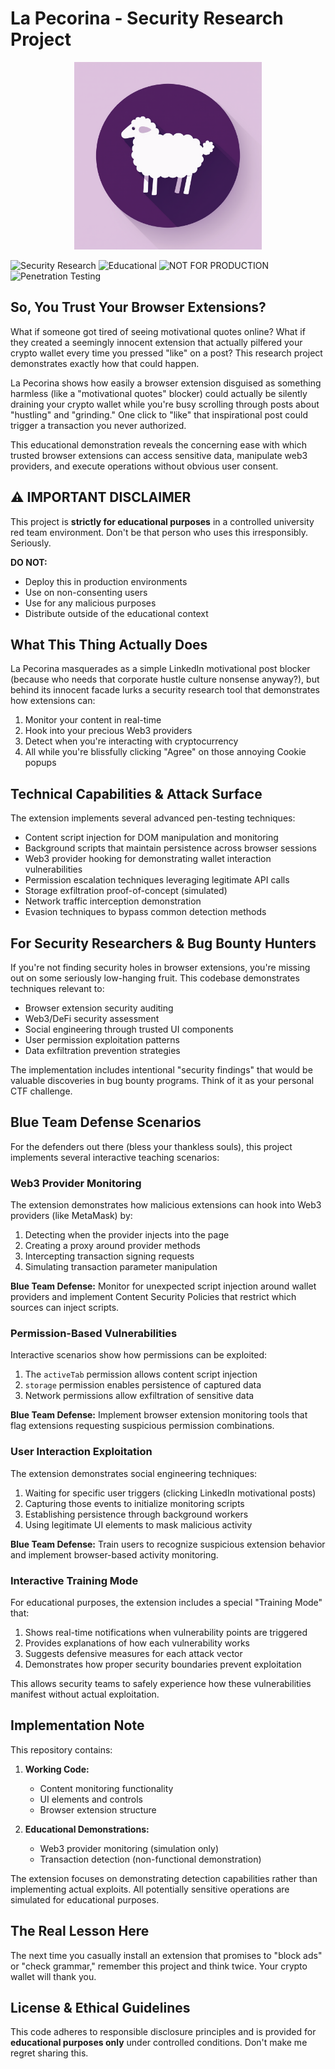 # La Pecorina - Security Research Project

<div align="center">
  <img src="public/assets/LaPecorina.png" alt="La Pecorina Logo" width="300">
</div>

![Security Research](https://img.shields.io/badge/Purpose-Security%20Research-red)
![Educational](https://img.shields.io/badge/Context-Educational-blue)
![NOT FOR PRODUCTION](https://img.shields.io/badge/Warning-NOT%20FOR%20PRODUCTION-critical)
![Penetration Testing](https://img.shields.io/badge/Focus-Penetration%20Testing-orange)

## So, You Trust Your Browser Extensions?

What if someone got tired of seeing motivational quotes online? What if they created a seemingly innocent extension that actually pilfered your crypto wallet every time you pressed "like" on a post? This research project demonstrates exactly how that could happen.

La Pecorina shows how easily a browser extension disguised as something harmless (like a "motivational quotes" blocker) could actually be silently draining your crypto wallet while you're busy scrolling through posts about "hustling" and "grinding." One click to "like" that inspirational post could trigger a transaction you never authorized.

This educational demonstration reveals the concerning ease with which trusted browser extensions can access sensitive data, manipulate web3 providers, and execute operations without obvious user consent.

## ⚠️ IMPORTANT DISCLAIMER

This project is **strictly for educational purposes** in a controlled university red team environment. Don't be that person who uses this irresponsibly. Seriously.

**DO NOT:**
- Deploy this in production environments
- Use on non-consenting users
- Use for any malicious purposes
- Distribute outside of the educational context

## What This Thing Actually Does

La Pecorina masquerades as a simple LinkedIn motivational post blocker (because who needs that corporate hustle culture nonsense anyway?), but behind its innocent facade lurks a security research tool that demonstrates how extensions can:

1. Monitor your content in real-time
2. Hook into your precious Web3 providers
3. Detect when you're interacting with cryptocurrency
4. All while you're blissfully clicking "Agree" on those annoying Cookie popups

## Technical Capabilities & Attack Surface

The extension implements several advanced pen-testing techniques:

- Content script injection for DOM manipulation and monitoring
- Background scripts that maintain persistence across browser sessions
- Web3 provider hooking for demonstrating wallet interaction vulnerabilities
- Permission escalation techniques leveraging legitimate API calls
- Storage exfiltration proof-of-concept (simulated)
- Network traffic interception demonstration
- Evasion techniques to bypass common detection methods

## For Security Researchers & Bug Bounty Hunters

If you're not finding security holes in browser extensions, you're missing out on some seriously low-hanging fruit. This codebase demonstrates techniques relevant to:
- Browser extension security auditing
- Web3/DeFi security assessment
- Social engineering through trusted UI components
- User permission exploitation patterns
- Data exfiltration prevention strategies

The implementation includes intentional "security findings" that would be valuable discoveries in bug bounty programs. Think of it as your personal CTF challenge.

## Blue Team Defense Scenarios

For the defenders out there (bless your thankless souls), this project implements several interactive teaching scenarios:

### Web3 Provider Monitoring

The extension demonstrates how malicious extensions can hook into Web3 providers (like MetaMask) by:

1. Detecting when the provider injects into the page
2. Creating a proxy around provider methods
3. Intercepting transaction signing requests
4. Simulating transaction parameter manipulation

**Blue Team Defense:** Monitor for unexpected script injection around wallet providers and implement Content Security Policies that restrict which sources can inject scripts.

### Permission-Based Vulnerabilities

Interactive scenarios show how permissions can be exploited:

1. The `activeTab` permission allows content script injection
2. `storage` permission enables persistence of captured data
3. Network permissions allow exfiltration of sensitive data

**Blue Team Defense:** Implement browser extension monitoring tools that flag extensions requesting suspicious permission combinations.

### User Interaction Exploitation

The extension demonstrates social engineering techniques:

1. Waiting for specific user triggers (clicking LinkedIn motivational posts)
2. Capturing those events to initialize monitoring scripts
3. Establishing persistence through background workers
4. Using legitimate UI elements to mask malicious activity

**Blue Team Defense:** Train users to recognize suspicious extension behavior and implement browser-based activity monitoring.

### Interactive Training Mode

For educational purposes, the extension includes a special "Training Mode" that:

1. Shows real-time notifications when vulnerability points are triggered
2. Provides explanations of how each vulnerability works
3. Suggests defensive measures for each attack vector
4. Demonstrates how proper security boundaries prevent exploitation

This allows security teams to safely experience how these vulnerabilities manifest without actual exploitation.

## Implementation Note

This repository contains:

1. **Working Code:**
   - Content monitoring functionality
   - UI elements and controls
   - Browser extension structure

2. **Educational Demonstrations:**
   - Web3 provider monitoring (simulation only)
   - Transaction detection (non-functional demonstration)
   
The extension focuses on demonstrating detection capabilities rather than implementing actual exploits. All potentially sensitive operations are simulated for educational purposes.

## The Real Lesson Here

The next time you casually install an extension that promises to "block ads" or "check grammar," remember this project and think twice. Your crypto wallet will thank you.

## License & Ethical Guidelines

This code adheres to responsible disclosure principles and is provided for **educational purposes only** under controlled conditions. Don't make me regret sharing this.